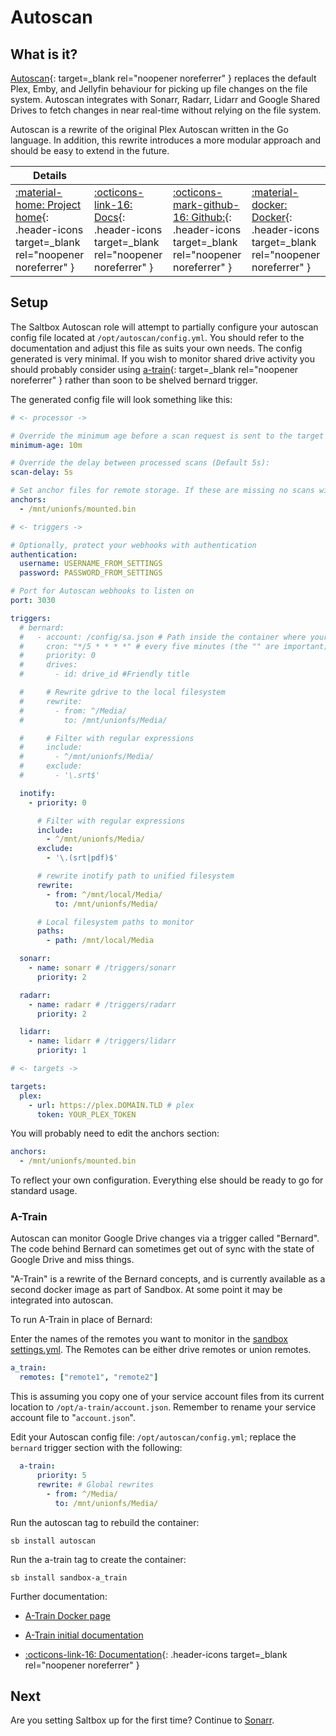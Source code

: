# Autoscan

## What is it?

[Autoscan](https://github.com/Cloudbox/autoscan){: target=_blank rel="noopener noreferrer" } replaces the default Plex, Emby, and Jellyfin behaviour for picking up file changes on the file system. Autoscan integrates with Sonarr, Radarr, Lidarr and Google Shared Drives to fetch changes in near real-time without relying on the file system.

Autoscan is a rewrite of the original Plex Autoscan written in the Go language. In addition, this rewrite introduces a more modular approach and should be easy to extend in the future.

| Details     |             |             |             |
|-------------|-------------|-------------|-------------|
| [:material-home: Project home](https://github.com/Cloudbox/autoscan){: .header-icons target=_blank rel="noopener noreferrer" } | [:octicons-link-16: Docs](https://github.com/Cloudbox/autoscan){: .header-icons target=_blank rel="noopener noreferrer" } | [:octicons-mark-github-16: Github:](https://github.com/Cloudbox/autoscan){: .header-icons target=_blank rel="noopener noreferrer" } | [:material-docker: Docker](https://hub.docker.com/r/cloudb0x/autoscan){: .header-icons target=_blank rel="noopener noreferrer" } |

## Setup

The Saltbox Autoscan role will attempt to partially configure your autoscan config file located at `/opt/autoscan/config.yml`. You should refer to the documentation and adjust this file as suits your own needs. The config generated is very minimal. If you wish to monitor shared drive activity you should probably consider using [a-train](https://github.com/m-rots/a-train/pkgs/container/a-train){: target=_blank rel="noopener noreferrer" } rather than soon to be shelved bernard trigger.

The generated config file will look something like this:

```yaml
# <- processor ->

# Override the minimum age before a scan request is sent to the target (Default 10m):
minimum-age: 10m

# Override the delay between processed scans (Default 5s):
scan-delay: 5s

# Set anchor files for remote storage. If these are missing no scans will be sent to the target to avoid files being trashed when a mount fails
anchors:
  - /mnt/unionfs/mounted.bin

# <- triggers ->

# Optionally, protect your webhooks with authentication
authentication:
  username: USERNAME_FROM_SETTINGS
  password: PASSWORD_FROM_SETTINGS

# Port for Autoscan webhooks to listen on
port: 3030

triggers:
  # bernard:
  #   - account: /config/sa.json # Path inside the container where your SA is located
  #     cron: "*/5 * * * *" # every five minutes (the "" are important)
  #     priority: 0
  #     drives:
  #       - id: drive_id #Friendly title

  #     # Rewrite gdrive to the local filesystem
  #     rewrite:
  #       - from: ^/Media/
  #         to: /mnt/unionfs/Media/

  #     # Filter with regular expressions
  #     include:
  #       - ^/mnt/unionfs/Media/
  #     exclude:
  #       - '\.srt$'

  inotify:
    - priority: 0

      # Filter with regular expressions
      include:
        - ^/mnt/unionfs/Media/
      exclude:
        - '\.(srt|pdf)$'

      # rewrite inotify path to unified filesystem
      rewrite:
        - from: ^/mnt/local/Media/
          to: /mnt/unionfs/Media/

      # Local filesystem paths to monitor
      paths:
        - path: /mnt/local/Media

  sonarr:
    - name: sonarr # /triggers/sonarr
      priority: 2

  radarr:
    - name: radarr # /triggers/radarr
      priority: 2

  lidarr:
    - name: lidarr # /triggers/lidarr
      priority: 1

# <- targets ->

targets:
  plex:
    - url: https://plex.DOMAIN.TLD # plex
      token: YOUR_PLEX_TOKEN
```

You will probably need to edit the anchors section:
```yaml
anchors:
  - /mnt/unionfs/mounted.bin
```
To reflect your own configuration.  Everything else should be ready to go for standard usage.


### A-Train

Autoscan can monitor Google Drive changes via a trigger called "Bernard".  The code behind Bernard can sometimes get out of sync with the state of Google Drive and miss things.

"A-Train" is a rewrite of the Bernard concepts, and is currently available as a second docker image as part of Sandbox.  At some point it may be integrated into autoscan.

To run A-Train in place of Bernard:

Enter the names of the remotes you want to monitor in the [sandbox settings.yml](https://docs.saltbox.dev/sandbox/settings/). The Remotes can be either drive remotes or union remotes.

```yaml
a_train:
  remotes: ["remote1", "remote2"]
```

This is assuming you copy one of your service account files from its current location to `/opt/a-train/account.json`.  Remember to rename your service account file to "`account.json`".

Edit your Autoscan config file: `/opt/autoscan/config.yml`; replace the `bernard` trigger section with the following:

```yaml
  a-train:
      priority: 5
      rewrite: # Global rewrites
        - from: ^/Media/
          to: /mnt/unionfs/Media/
```

Run the autoscan tag to rebuild the container:

```
sb install autoscan
```

Run the a-train tag to create the container:

```
sb install sandbox-a_train
```

Further documentation:

- [A-Train Docker page](https://github.com/users/m-rots/packages/container/package/a-train)

- [A-Train initial documentation](https://gist.github.com/m-rots/f345fd2cfc44585266b620feb9fbd612)

- [:octicons-link-16: Documentation](https://github.com/Cloudbox/autoscan){: .header-icons target=_blank rel="noopener noreferrer" }

## Next

Are you setting Saltbox up for the first time?  Continue to [Sonarr](../../apps/sonarr.md).

